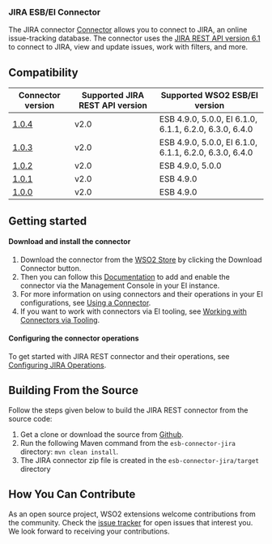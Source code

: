 ### JIRA ESB/EI Connector

The JIRA connector [Connector](https://docs.wso2.com/display/EI640/Working+with+Connectors) allows you to connect to JIRA, an online issue-tracking database. The connector uses
the [JIRA REST API version 6.1](https://docs.atlassian.com/DAC/rest/jira/6.1.html) to connect to JIRA, view and update issues, work with filters, and more.

## Compatibility

| Connector version | Supported JIRA REST API version | Supported WSO2 ESB/EI version |
| ------------- | ------------- | ------------- |
| [1.0.4](https://github.com/wso2-extensions/esb-connector-jira/tree/org.wso2.carbon.connector.jira-1.0.4) | v2.0 | ESB 4.9.0, 5.0.0, EI 6.1.0, 6.1.1, 6.2.0, 6.3.0, 6.4.0 |
| [1.0.3](https://github.com/wso2-extensions/esb-connector-jira/tree/org.wso2.carbon.connector.jira-1.0.3) | v2.0 | ESB 4.9.0, 5.0.0, EI 6.1.0, 6.1.1, 6.2.0, 6.3.0, 6.4.0 |
| [1.0.2](https://github.com/wso2-extensions/esb-connector-jira/tree/org.wso2.carbon.connector.jira-1.0.2) | v2.0 | ESB 4.9.0, 5.0.0 |
| [1.0.1](https://github.com/wso2-extensions/esb-connector-jira/tree/org.wso2.carbon.connector.jira-1.0.1) | v2.0 | ESB 4.9.0 |
| [1.0.0](https://github.com/wso2-extensions/esb-connector-jira/tree/org.wso2.carbon.connector.jira-1.0.0) | v2.0 | ESB 4.9.0 |

## Getting started

#### Download and install the connector

1. Download the connector from the [WSO2 Store](https://store.wso2.com/store/assets/esbconnector/details/df59ac1e-88e7-46af-9b0a-f0f5f1e1b456) by clicking the Download Connector button.
2. Then you can follow this [Documentation](https://docs.wso2.com/display/EI640/Working+with+Connectors+via+the+Management+Console) to add and enable the connector via the Management Console in your EI instance.
3. For more information on using connectors and their operations in your EI configurations, see [Using a Connector](https://docs.wso2.com/display/EI640/Using+a+Connector).
4. If you want to work with connectors via EI tooling, see [Working with Connectors via Tooling](https://docs.wso2.com/display/EI640/Working+with+Connectors+via+Tooling).

#### Configuring the connector operations

To get started with JIRA REST connector and their operations, see [Configuring JIRA Operations](docs/config.md).


## Building From the Source

Follow the steps given below to build the JIRA REST connector from the source code:

1. Get a clone or download the source from [Github](https://github.com/wso2-extensions/esb-connector-jira).
2. Run the following Maven command from the `esb-connector-jira` directory: `mvn clean install`.
3. The JIRA connector zip file is created in the `esb-connector-jira/target` directory

## How You Can Contribute

As an open source project, WSO2 extensions welcome contributions from the community.
Check the [issue tracker](https://github.com/wso2-extensions/esb-connector-jira/issues) for open issues that interest you. We look forward to receiving your contributions.
